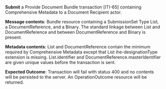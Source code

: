 **Submit** a Provide Document Bundle transaction [ITI-65] containing Comprehensive Metadata to a Document Recipient
actor.

**Message contents**: Bundle resource containing a SubmissionSet Type List, a DocumentReference, and a Binary. The standard
linkage between List and DocumentReference and between DocumentReference and Binary is present.

**Metadata contents**: List and DocumentReference contain the minimum required by Comprehensive
 Metadata except that List ihe-designationType extension is missing. List.identifier and
DocumentReference.masterIdentifier are given unique values before the transaction is sent.

**Expected Outcome**: Transaction will fail with status 400 and no contents will be persisted to the server. An OperationOutcome resource will be returned.
